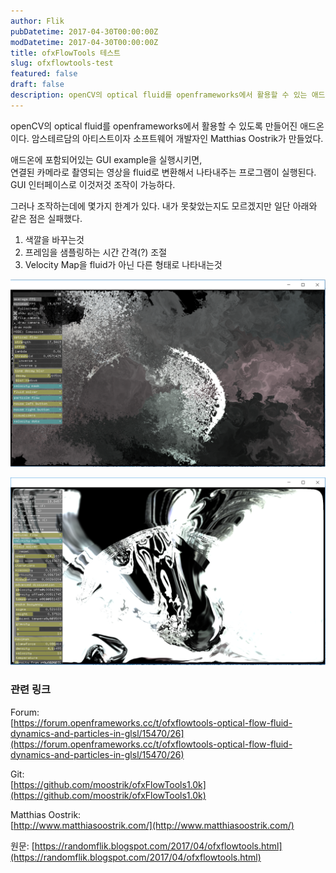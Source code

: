 ```yaml
---
author: Flik
pubDatetime: 2017-04-30T00:00:00Z
modDatetime: 2017-04-30T00:00:00Z
title: ofxFlowTools 테스트
slug: ofxflowtools-test
featured: false
draft: false
description: openCV의 optical fluid를 openframeworks에서 활용할 수 있는 애드온인 ofxFlowTools의 테스트 과정과 한계점을 정리한 글입니다.
---
```


openCV의 optical fluid를 openframeworks에서 활용할 수 있도록 만들어진 애드온이다.
암스테르담의 아티스트이자 소프트웨어 개발자인 Matthias Oostrik가 만들었다.

애드온에 포함되어있는 GUI example을 실행시키면,  
연결된 카메라로 촬영되는 영상을 fluid로 변환해서 나타내주는 프로그램이 실행된다.
GUI 인터페이스로 이것저것 조작이 가능하다.

그러나 조작하는데에 몇가지 한계가 있다.
내가 못찾았는지도 모르겠지만 일단 아래와 같은 점은 실패했다.

1. 색깔을 바꾸는것
2. 프레임을 샘플링하는 시간 간격(?) 조절
3. Velocity Map을 fluid가 아닌 다른 형태로 나타내는것

![스크린샷](2025-06-05-02-05-39.png)

![스크린샷](2025-06-05-02-05-47.png)

### 관련 링크

Forum:  
[https://forum.openframeworks.cc/t/ofxflowtools-optical-flow-fluid-dynamics-and-particles-in-glsl/15470/26](https://forum.openframeworks.cc/t/ofxflowtools-optical-flow-fluid-dynamics-and-particles-in-glsl/15470/26)

Git:  
[https://github.com/moostrik/ofxFlowTools1.0k](https://github.com/moostrik/ofxFlowTools1.0k)

Matthias Oostrik:  
[http://www.matthiasoostrik.com/](http://www.matthiasoostrik.com/)

원문: [https://randomflik.blogspot.com/2017/04/ofxflowtools.html](https://randomflik.blogspot.com/2017/04/ofxflowtools.html)

